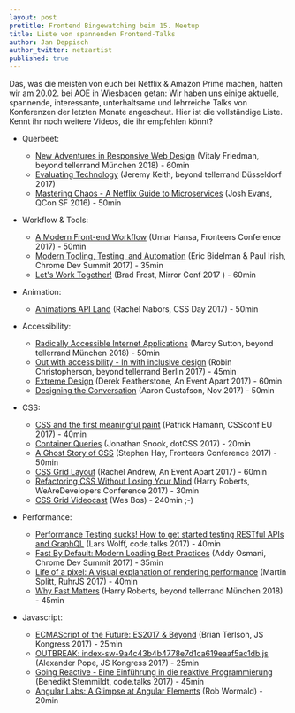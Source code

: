 ```yaml
---
layout: post
pretitle: Frontend Bingewatching beim 15. Meetup
title: Liste von spannenden Frontend-Talks 
author: Jan Deppisch
author_twitter: netzartist
published: true
---
```


Das, was die meisten von euch bei Netflix & Amazon Prime machen, hatten wir am 20.02. bei [AOE](https://www.aoe.com/) in Wiesbaden getan: Wir haben uns einige aktuelle, spannende, interessante, unterhaltsame und lehrreiche Talks von Konferenzen der letzten Monate angeschaut. Hier ist die vollständige Liste. Kennt ihr noch weitere Videos, die ihr empfehlen könnt?

- Querbeet:
  - [New Adventures in Responsive Web Design](https://vimeo.com/channels/beyondtellerrand/251516830) (Vitaly Friedman, beyond tellerrand München 2018) - 60min
  - [Evaluating Technology](https://vimeo.com/channels/beyondtellerrand/217697727) (Jeremy Keith, beyond tellerrand Düsseldorf 2017)
  - [Mastering Chaos - A Netflix Guide to Microservices](https://www.youtube.com/watch?v=CZ3wIuvmHeM) (Josh Evans, QCon SF 2016) - 50min

- Workflow & Tools:
  - [A Modern Front-end Workflow](https://vimeo.com/238586718) (Umar Hansa, Fronteers Conference 2017) - 50min
  - [Modern Tooling, Testing, and Automation](https://www.youtube.com/watch?v=7-XnEMrQnn4) (Eric Bidelman & Paul Irish, Chrome Dev Summit 2017) - 35min
  - [Let's Work Together!](https://www.youtube.com/watch?v=-xN5KeRixkA) (Brad Frost, Mirror Conf 2017 ) - 60min

- Animation:
  - [Animations API Land](https://www.youtube.com/watch?v=T7dD9Az51e4) (Rachel Nabors, CSS Day 2017) - 50min

 - Accessibility:
   - [Radically Accessible Internet Applications](https://vimeo.com/channels/beyondtellerrand/251520898) (Marcy Sutton, beyond tellerrand München 2018) - 50min
   - [Out with accessibility - In with inclusive design](https://vimeo.com/channels/beyondtellerrand/241688610) (Robin Christopherson, beyond tellerrand Berlin 2017) - 45min
   - [Extreme Design](https://aneventapart.com/news/post/extreme-design-by-derek-featherstonean-event-apart-video) (Derek Featherstone, An Event Apart 2017) - 60min
   - [Designing the Conversation](https://www.youtube.com/watch?v=ZlDaUbMcwxQ) (Aaron Gustafson, Nov 2017) - 50min

- CSS:
  - [CSS and the first meaningful paint](https://www.youtube.com/watch?v=4pQ2byAoIX0) (Patrick Hamann, CSSconf EU 2017) - 40min
  - [Container Queries](https://www.youtube.com/watch?v=s1J4T1NW3qo) (Jonathan Snook, dotCSS 2017) - 20min
  - [A Ghost Story of CSS](https://vimeo.com/239629014) (Stephen Hay, Fronteers Conference 2017) - 50min
  - [CSS Grid Layout](https://aneventapart.com/news/post/css-grid-layout-by-rachel-andrewan-event-apart-video) (Rachel Andrew, An Event Apart 2017) - 60min
  - [Refactoring CSS Without Losing Your Mind](https://www.youtube.com/watch?v=fvTryZjGyg8) (Harry Roberts, WeAreDevelopers Conference 2017) - 30min
  - [CSS Grid Videocast](https://cssgrid.io/) (Wes Bos) - 240min ;-)

- Performance:
  - [Performance Testing sucks! How to get started testing RESTful APIs and GraphQL](https://www.youtube.com/watch?v=6fMJIXPoPXs) (Lars Wolff, code.talks 2017) - 40min
  - [Fast By Default: Modern Loading Best Practices](https://www.youtube.com/watch?v=_srJ7eHS3IM) (Addy Osmani, Chrome Dev Summit 2017) - 35min
  - [Life of a pixel: A visual explanation of rendering performance](https://www.youtube.com/watch?v=WSo2r7LBFLA) (Martin Splitt, RuhrJS 2017) - 40min
  - [Why Fast Matters](https://vimeo.com/channels/beyondtellerrand/251519607) (Harry Roberts, beyond tellerrand München 2018) - 45min

- Javascript:
  - [ECMAScript of the Future: ES2017 & Beyond](https://www.youtube.com/watch?v=0opjPdK55QA) (Brian Terlson, JS Kongress 2017) - 25min
  - [OUTBREAK: index-sw-9a4c43b4b4778e7d1ca619eaaf5ac1db.js](https://www.youtube.com/watch?v=cHDhGG-wPkk) (Alexander Pope, JS Kongress 2017) - 25min
  - [Going Reactive - Eine Einführung in die reaktive Programmierung](https://www.youtube.com/watch?v=YnladsQPqYk) (Benedikt Stemmildt, code.talks 2017) - 45min
  - [Angular Labs: A Glimpse at Angular Elements](https://www.youtube.com/watch?v=ljsOPm4MMEo) (Rob Wormald) - 20min
